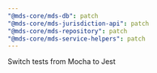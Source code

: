 ```yaml
---
"@mds-core/mds-db": patch
"@mds-core/mds-jurisdiction-api": patch
"@mds-core/mds-repository": patch
"@mds-core/mds-service-helpers": patch
---
```


Switch tests from Mocha to Jest
